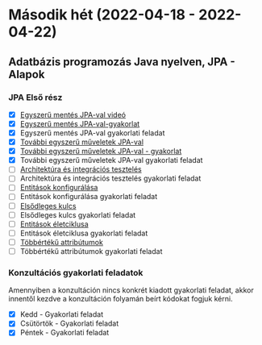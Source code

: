# Második hét (2022-04-18 - 2022-04-22)


## Adatbázis programozás Java nyelven, JPA - Alapok

### JPA Első rész

* [X] [Egyszerű mentés JPA-val videó](https://e-learning.training360.com/courses/take/adatbazis-programozas-jpa-technologiaval/lessons/25790918-egyszeru-mentes-jpa-val)
* [X] [Egyszerű mentés JPA-val-gyakorlat](https://e-learning.training360.com/courses/take/adatbazis-programozas-jpa-technologiaval/lessons/25790939-egyszeru-mentes-jpa-val-gyakorlat)
* [X] Egyszerű mentés JPA-val gyakorlati feladat
* [X] [További egyszerű műveletek JPA-val](https://e-learning.training360.com/courses/take/adatbazis-programozas-jpa-technologiaval/lessons/25790948-tovabbi-egyszeru-muveletek-jpa-val)
* [X] [További egyszerű műveletek JPA-val - gyakorlat](https://e-learning.training360.com/courses/take/adatbazis-programozas-jpa-technologiaval/lessons/25790964-tovabbi-egyszeru-muveletek-jpa-val-gyakorlat)
* [X] További egyszerű műveletek JPA-val gyakorlati feladat
* [ ] [Architektúra és integrációs tesztelés](https://e-learning.training360.com/courses/take/adatbazis-programozas-jpa-technologiaval/lessons/10769290-architektura-es-integracios-teszteles)
* [ ] Architektúra és integrációs tesztelés gyakorlati feladat
* [ ] [Entitások konfigurálása](https://e-learning.training360.com/courses/take/adatbazis-programozas-jpa-technologiaval/lessons/10769291-entitasok-konfiguralasa)
* [ ] Entitások konfigurálása gyakorlati feladat
* [ ] [Elsődleges kulcs](https://e-learning.training360.com/courses/take/adatbazis-programozas-jpa-technologiaval/lessons/10769292-elsodleges-kulcs)
* [ ] Elsődleges kulcs gyakorlati feladat
* [ ] [Entitások életciklusa](https://e-learning.training360.com/courses/take/adatbazis-programozas-jpa-technologiaval/lessons/10769293-entitasok-eletciklusa)
* [ ] Entitások életciklusa gyakorlati feladat
* [ ] [Többértékű attribútumok](https://e-learning.training360.com/courses/take/adatbazis-programozas-jpa-technologiaval/lessons/10769294-tobberteku-attributumok)
* [ ] Többértékű attribútumok gyakorlati feladat

### Konzultációs gyakorlati feladatok

Amennyiben a konzultáción nincs konkrét kiadott gyakorlati feladat, akkor innentől kezdve a
konzultáción folyamán beírt kódokat fogjuk kérni.

* [X] Kedd - Gyakorlati feladat
* [X] Csütörtök - Gyakorlati feladat
* [X] Péntek - Gyakorlati feladat